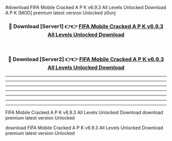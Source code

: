 #download FIFA Mobile Cracked A P K v6.9.3 All Levels Unlocked Download A P K [MOD] premium latest version Unlocked z0unj 



<div align="center">
<h3>🔴 Download [Server1] 👉👉 <a href="https://apkdownload-94cd0.web.app/">FIFA Mobile Cracked A P K v6.9.3 All Levels Unlocked Download</a></h3><br>

<h3>🔴 Download [Server2] 👉👉 <a href="https://apkdownload-94cd0.web.app/">FIFA Mobile Cracked A P K v6.9.3 All Levels Unlocked Download</a></h3>
</div>





----------------------------------------------------------

----------------------------------------------------------

----------------------------------------------------------

----------------------------------------------------------

----------------------------------------------------------

----------------------------------------------------------

----------------------------------------------------------

FIFA Mobile Cracked A P K v6.9.3 All Levels Unlocked Download download premium latest version Unlocked

download FIFA Mobile Cracked A P K v6.9.3 All Levels Unlocked Download premium latest version Unlocked
